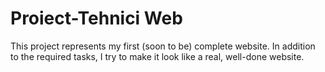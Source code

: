 # Proiect-Tehnici Web

This project represents my first (soon to be) complete website. 
In addition to the required tasks, I try to make it look like a real, well-done website.
